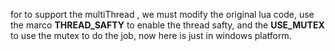 for to support the multiThread , we must modify the original lua code,
use the marco **THREAD_SAFTY** to enable the thread safty, and the **USE_MUTEX** to use the mutex to do the job, now here is just in windows platform.
